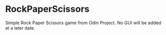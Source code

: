 # RockPaperScissors


Simple Rock Paper Scissors game from Odin Project. No GUI will be added at a later date.